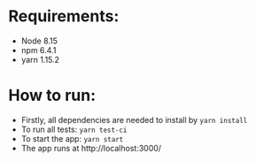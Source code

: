 # Requirements:

- Node 8.15
- npm 6.4.1
- yarn 1.15.2


# How to run:

- Firstly, all dependencies are needed to install by `yarn install`
- To run all tests: `yarn test-ci`
- To start the app: `yarn start`
- The app runs at http://localhost:3000/
